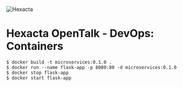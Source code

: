 ![Hexacta](http://i.imgur.com/LwGwCTZ.jpg)

# Hexacta OpenTalk - DevOps: Containers

```
$ docker build -t microservices:0.1.0 .
$ docker run --name flask-app -p 8080:80 -d microservices:0.1.0
$ docker stop flask-app
$ docker start flask-app
```
